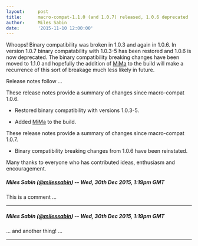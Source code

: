 ```yaml
---
layout:     post
title:      macro-compat-1.1.0 (and 1.0.7) released, 1.0.6 deprecated
author:     Miles Sabin
date:       '2015-11-10 12:00:00'
---
```


Whoops! Binary compatibility was broken in 1.0.3 and again in 1.0.6. <span class="break"></span> In version 1.0.7
binary compatability with 1.0.3-5 has been restored and 1.0.6 is now deprecated. The binary compatibility breaking
changes have been moved to 1.1.0 and hopefully the addition of [MiMa][mima] to the build will make a recurrence of
this sort of breakage much less likely in future.

Release notes follow ...

[macro-compat]: https://github.com/milessabin/macro-compat
[mima]: https://github.com/typesafehub/migration-manager

These release notes provide a summary of changes since macro-compat 1.0.6.

+ Restored binary compatibility with versions 1.0.3-5.

+ Added [MiMa][mima] to the build.

These release notes provide a summary of changes since macro-compat 1.0.7.

+ Binary compatibility breaking changes from 1.0.6 have been reinstated.

Many thanks to everyone who has contributed ideas, enthusiasm and encouragement.


<!--- START COMMENT 295d77a406f1f1d7d826e38f0274f24c65dfd481 -->

##### Miles Sabin (<a href="https://twitter.com/milessabin">@milessabin</a>) -- Wed, 30th Dec 2015, 1:19pm GMT
This is a comment ...

---


<!--- END COMMENT 295d77a406f1f1d7d826e38f0274f24c65dfd481 -->


<!--- START COMMENT 62da533e605a051d00deb9299392741f837771d7 -->

##### Miles Sabin (<a href="https://twitter.com/milessabin">@milessabin</a>) -- Wed, 30th Dec 2015, 1:19pm GMT
... and another thing! ...

---


<!--- END COMMENT 62da533e605a051d00deb9299392741f837771d7 -->



